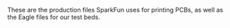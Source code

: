 These are the production files SparkFun uses for printing PCBs, as well as the Eagle files for our test beds.